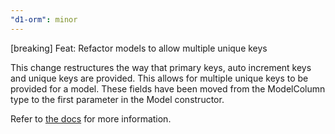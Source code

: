 ```yaml
---
"d1-orm": minor
---
```


[breaking] Feat: Refactor models to allow multiple unique keys

This change restructures the way that primary keys, auto increment keys and unique keys are provided. This allows for multiple unique keys to be provided for a model. These fields have been moved from the ModelColumn type to the first parameter in the Model constructor.

Refer to [the docs](https://docs.interactions.rest/d1-orm/) for more information.
